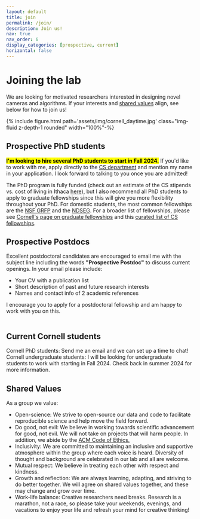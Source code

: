 ```yaml
---
layout: default
title: join
permalink: /join/
description: Join us!
nav: true
nav_order: 6
display_categories: [prospective, current]
horizontal: false
---
```


<!-- pages/projects.md -->


<h1 class="category">Joining the lab</h1>
We are looking for motivated researchers interested in designing novel cameras and algorithms. If your interests and <a href="#shared-values">shared values</a> align, see below for how to join us!

{% include figure.html path='assets/img/cornell_daytime.jpg' class="img-fluid z-depth-1 rounded" width="100%"-%}

<!--<div class="row g-0">
<div class ="col-sm-8">-->

<h2 class="category">Prospective PhD students</h2>
<mark><strong>I'm looking to hire several PhD students to start in Fall 2024.</strong></mark> If you'd like to work with me, apply directly to the <a href="https://www.cs.cornell.edu/phd/admissions">CS department</a> and mention my name in your application. I look forward to talking to you once you are admitted!

<p>
The PhD program is fully funded (check out an estimate of the CS stipends vs. cost of living in Ithaca <a href="https://csstipendrankings.org/">here</a>), but I also recommend all PhD students to apply to graduate fellowships since this will give you more flexibility throughout your PhD. For domestic students, the most common fellowships are the <a href="https://www.nsfgrfp.org/">NSF GRFP</a> and the <a href = "https://ndseg.org/">NDSEG</a>. For a broader list of fellowships, please see <a href = "https://gradschool.cornell.edu/financial-support/fellowships/">Cornell's page on graduate fellowships</a> and this <a href = "https://github.com/chinasaokolo/csGraduateFellowships">curated list of CS fellowships</a>.  </p>
<h2 class="category">Prospective Postdocs</h2>
<p>
Excellent postdoctoral candidates are encouraged to email me with the subject line including the words <b>"Prospective Postdoc"</b> to discuss current openings. In your email please include: 
	<ul>
	  <li>Your CV with a publication list</li>
	  <li>Short description of past and future research interests</li>
	  <li>Names and contact info of 2 academic references</li>
	</ul>
	
I encourage you to apply for a postdoctoral fellowship and am happy to work with you on this. <br><br> </p>

<h2 class="category">Current Cornell students</h2>
<span class="font-weight-bold">Cornell PhD students</span>: Send me an email and we can set up a time to chat! <br>
<span class="font-weight-bold">Cornell undergraduate students</span>: I will be looking for undergraduate students to work with starting in Fall 2024. Check back in summer 2024 for more information.

<h2 class="category"><a id="shared-values">Shared Values</a></h2>
As a group we value:
<ul>
<li> <span class="font-weight-bold">Open-science</span>: We strive to open-source our data and code to facilitate reproducible science and help move the field forward. </li> 
<li> <span class="font-weight-bold">Do good, not evil</span>: We believe in working towards scientific advancement for good, not evil. We will not take on projects that will harm people. In addition, we abide by the <a href="https://www.acm.org/code-of-ethics">ACM Code of Ethics.</a>  </li> 
<li> <span class="font-weight-bold">Inclusivity</span>: We are committed to maintaining an inclusive and supportive atmosphere within the group where each voice is heard. Diversity of thought and background are celebrated in our lab and all are welcome.</li>
<li> <span class="font-weight-bold">Mutual respect</span>: We believe in treating each other with respect and kindness.</li>
<li> <span class="font-weight-bold">Growth and reflection</span>: We are always learning, adapting, and striving to do better together. We will agree on shared values together, and these may change and grow over time.</li>
<li> <span class="font-weight-bold">Work-life balance</span>: Creative researchers need breaks. Research is a marathon, not a race, so please take your weekends, evenings, and vacations to enjoy your life and refresh your mind for creative thinking! </li>
</ul> 

